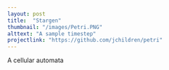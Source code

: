 ```yaml
---
layout: post
title:  "Stargen"
thumbnail: "/images/Petri.PNG"
alttext: "A sample timestep"
projectlink: "https://github.com/jchildren/petri"
---
```


A cellular automata
